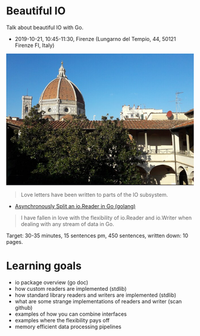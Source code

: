 # Beautiful IO

Talk about beautiful IO with Go.

* 2019-10-21, 10:45-11:30, Firenze (Lungarno del Tempio, 44, 50121 Firenze FI, Italy)

![](f.jpg)

> Love letters have been written to parts of the IO subsystem.

* [Asynchronously Split an io.Reader in Go (golang)](https://rodaine.com/2015/04/async-split-io-reader-in-golang/)

> I have fallen in love with the flexibility of io.Reader and io.Writer when
> dealing with any stream of data in Go.

Target: 30-35 minutes, 15 sentences pm, 450 sentences, written down: 10 pages.

# Learning goals

* io package overview (go doc)
* how custom readers are implemented (stdlib)
* how standard library readers and writers are implemented (stdlib)
* what are some strange implementations of readers and writer (scan github)
* examples of how you can combine interfaces
* examples where the flexibility pays off
* memory efficient data processing pipelines

